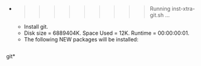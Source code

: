 * >>>>>>>>> Running inst-xtra-git.sh ...
  * Install git.
  * Disk size = 6889404K. Space Used = 12K. Runtime = 00:00:00:01.
  * The following NEW packages will be installed:
  ```bash
git*
  ```
